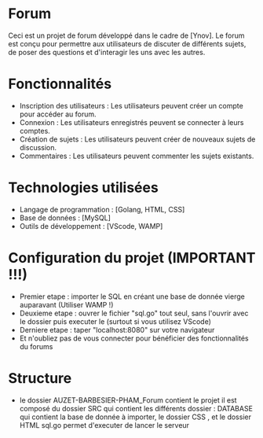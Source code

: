 # Forum

Ceci est un projet de forum développé dans le cadre de [Ynov]. Le forum est conçu pour permettre aux utilisateurs de discuter de différents sujets, de poser des questions et d'interagir les uns avec les autres.

# Fonctionnalités

* Inscription des utilisateurs : Les utilisateurs peuvent créer un compte pour accéder au forum.
* Connexion : Les utilisateurs enregistrés peuvent se connecter à leurs comptes.
* Création de sujets : Les utilisateurs peuvent créer de nouveaux sujets de discussion.
* Commentaires : Les utilisateurs peuvent commenter les sujets existants.

# Technologies utilisées

* Langage de programmation : [Golang, HTML, CSS]
* Base de données : [MySQL]
* Outils de développement : [VScode, WAMP]

# Configuration du projet (IMPORTANT !!!)

* Premier etape : importer le SQL en créant une base de donnée vierge auparavant (Utiliser WAMP !)
* Deuxieme etape : ouvrer le fichier "sql.go" tout seul, sans l'ouvrir avec le dossier puis executer le (surtout si vous utilisez VScode)
* Derniere etape : taper "localhost:8080" sur votre navigateur
* Et n'oubliez pas de vous connecter pour bénéficier des fonctionnalités du forums

# Structure  
* le dossier  AUZET-BARBESIER-PHAM_Forum contient  le projet  il est composé du dossier SRC  qui contient les différents dossier : DATABASE qui contient la base de donnée à importer, le dossier CSS , et le  dossier  HTML sql.go permet d'executer de lancer le serveur
